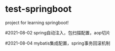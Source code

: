 # test-springboot
project for learning springboot!

#2021-08-02
spring自动注入，包扫描配置，aop切片

#2021-08-04
mybatis集成配置，spring事务回滚机制
